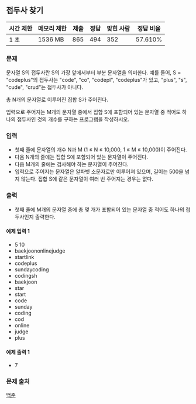 ## 접두사 찾기
 
|시간 제한|	메모리 제한|	제출|	정답|	맞힌 사람|	정답 비율|
|---|---|---|---|---|---|
|1 초|	1536 MB|	865|	494|	352|	57.610%|

### 문제
문자열 S의 접두사란 S의 가장 앞에서부터 부분 문자열을 의미한다. 예를 들어, S = "codeplus"의 접두사는 "code", "co", "codepl", "codeplus"가 있고, "plus", "s", "cude", "crud"는 접두사가 아니다.

총 N개의 문자열로 이루어진 집합 S가 주어진다.

입력으로 주어지는 M개의 문자열 중에서 집합 S에 포함되어 있는 문자열 중 적어도 하나의 접두사인 것의 개수를 구하는 프로그램을 작성하시오.

### 입력
- 첫째 줄에 문자열의 개수 N과 M (1 ≤ N ≤ 10,000, 1 ≤ M ≤ 10,000)이 주어진다. 
- 다음 N개의 줄에는 집합 S에 포함되어 있는 문자열이 주어진다. 
- 다음 M개의 줄에는 검사해야 하는 문자열이 주어진다. 
- 입력으로 주어지는 문자열은 알파벳 소문자로만 이루어져 있으며, 길이는 500을 넘지 않는다. 집합 S에 같은 문자열이 여러 번 주어지는 경우는 없다. 

### 출력
- 첫째 줄에 M개의 문자열 중에 총 몇 개가 포함되어 있는 문자열 중 적어도 하나의 접두사인지 출력한다.

#### 예제 입력 1 
- 5 10
- baekjoononlinejudge
- startlink
- codeplus
- sundaycoding
- codingsh
- baekjoon
- star
- start
- code
- sunday
- coding
- cod
- online
- judge
- plus

#### 예제 출력 1 
- 7

### 문제 출처
[백준](https://www.acmicpc.net/problem/14426)
